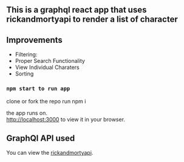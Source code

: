 ## This is a graphql react app that uses rickandmortyapi to render a list of character

## Improvements

- Filtering:
- Proper Search Functionality
- View Individual Charaters
- Sorting

### `npm start to run app`

clone or fork the repo run npm i

the app runs on.\
[http://localhost:3000](http://localhost:3000) to view it in your browser.

## GraphQl API used

You can view the [rickandmortyapi](https://rickandmortyapi.com/graphql).
